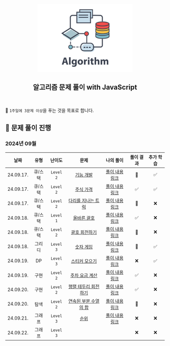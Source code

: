 [//]: # 'URL 변수 정의'
[func-dev]: https://school.programmers.co.kr/learn/courses/30/lessons/42586
[func-dev-sol]: https://github.com/candymask0712/algorithm-with-js/blob/main/Stack%26Queue/Queue/pro_lv2_function-development.js
[stock-price]: https://school.programmers.co.kr/learn/courses/30/lessons/42584
[stock-price-sol]: https://github.com/candymask0712/algorithm-with-js/blob/main/Stack%26Queue/Queue/pro_lv2_stock-price.js
[truck-bridge]: https://school.programmers.co.kr/learn/courses/30/lessons/42583
[truck-bridge-sol]: https://github.com/candymask0712/algorithm-with-js/blob/main/Stack%26Queue/Queue/pro_lv2_trucks-crossing-bridge.js
[correct-brackets]: https://school.programmers.co.kr/learn/courses/30/lessons/12909
[correct-brackets-sol]: https://github.com/candymask0712/algorithm-with-js/blob/main/Stack%26Queue/Stack/pro_lv1_correct-brackets.js
[rotate-brackets]: https://school.programmers.co.kr/learn/courses/30/lessons/76502
[rotate-brackets-sol]: https://github.com/candymask0712/algorithm-with-js/blob/main/Stack%26Queue/Stack/pro_lv2_rotate-brackets.js
[number-game]: https://school.programmers.co.kr/learn/courses/30/lessons/12987
[number-game-sol]: https://github.com/candymask0712/algorithm-with-js/blob/main/greedy/pro_lv3_number-game.js
[sticker-collection-2]: https://school.programmers.co.kr/learn/courses/30/lessons/12971#
[sticker-collection-2-sol]: https://github.com/candymask0712/algorithm-with-js/blob/main/DP/pro_lv3_sticker-collection-2.js
[calculate-parking-fee]: https://school.programmers.co.kr/learn/courses/30/lessons/92341
[calculate-parking-fee-sol]: https://github.com/candymask0712/algorithm-with-js/blob/main/Implementation/pro_lv2_calculate_parking_fee.js
[rotate-matrix-edge]: https://school.programmers.co.kr/learn/courses/30/lessons/77485
[rotate-matrix-edge-sol]: https://github.com/candymask0712/algorithm-with-js/blob/main/Implementation/pro_lv2_rotate-matrix-edge.js
[sum-of-contiguous-sequence]: https://school.programmers.co.kr/learn/courses/30/lessons/77485
[sum-of-contiguous-sequence-sol]: https://github.com/candymask0712/algorithm-with-js/blob/main/Search%26Traversal/Search/Two-Pointer/Pro_lv2_sum-of-contiguous-sequence.js
[rank]: https://school.programmers.co.kr/learn/courses/30/lessons/49191
[rank-sol]: https://github.com/candymask0712/algorithm-with-js/blob/main/Search%26Traversal/Search/Two-Pointer/Pro_lv2_sum-of-contiguous-sequence.js

<div align="center">
  <br />
  <img src="./assets/algorithm.png" alt="Algorithm" width="300px" />
  <br />
  <h2>알고리즘 문제 풀이 with JavaScript</h2>
  <br />
</div>

🎯 `1주일에 3문제 이상`을 푸는 것을 목표로 합니다.

## 📅 문제 풀이 진행

### 2024년 09월

| 날짜       | 유형    | 난이도    | 문제                                                  | 나의 풀이                                               | 풀이 결과 | 추가 학습 |
|:----------:|:-------:|:---------:|:-----------------------------------------------------:|:-------------------------------------------------------:|:---------:|:---------:|
| 24.09.17.  | 큐/스택 | `Level 2` | [기능 개발][func-dev]                                 | [풀이 내용 링크][func-dev-sol]                          | 🚸        | ✅       |
| 24.09.17.  | 큐/스택 | `Level 2` | [주식 가격][stock-price]                              | [풀이 내용 링크][stock-price-sol]                       | ✅        | ✅       |
| 24.09.17.  | 큐/스택 | `Level 2` | [다리를 지나는 트럭][truck-bridge]                    | [풀이 내용 링크][truck-bridge-sol]                      | 🚸        | ❌       |
| 24.09.18.  | 큐/스택 | `Level 1` | [올바른 괄호][correct-brackets]                       | [풀이 내용 링크][correct-brackets-sol]                  | ✅        | ❌       |
| 24.09.18.  | 큐/스택 | `Level 2` | [괄호 회전하기][rotate-brackets]                      | [풀이 내용 링크][rotate-brackets-sol]                   | 🚸        | ❌       |
| 24.09.18.  | 그리디  | `Level 3` | [숫자 게임][number-game]                              | [풀이 내용 링크][number-game-sol]                       | 🚸        | ✅       |
| 24.09.19.  | DP      | `Level 3` | [스티커 모으기][sticker-collection-2]                 | [풀이 내용 링크][sticker-collection-2-sol]              | ❌        | ✅       |
| 24.09.19.  | 구현    | `Level 2` | [주차 요금 계산][calculate-parking-fee]               | [풀이 내용 링크][calculate-parking-fee-sol]             | ✅        | ❌       |
| 24.09.20.  | 구현    | `Level 2` | [행렬 테두리 회전하기][rotate-matrix-edge]            | [풀이 내용 링크][rotate-matrix-edge-sol]                | ✅        | ❌       |
| 24.09.20.  | 탐색    | `Level 2` | [연속된 부분 수열의 합][sum-of-contiguous-sequence]   | [풀이 내용 링크][sum-of-contiguous-sequence-sol]        | 🚸        | ❌       |
| 24.09.21.  | 그래프  | `Level 3` | [순위][rank]                                          | [풀이 내용 링크][rank-sol]                              | ❌        | ❌       |
| 24.09.22.  | 그래프  | `Level 3` |                                       |                             | ❌        | ❌       |